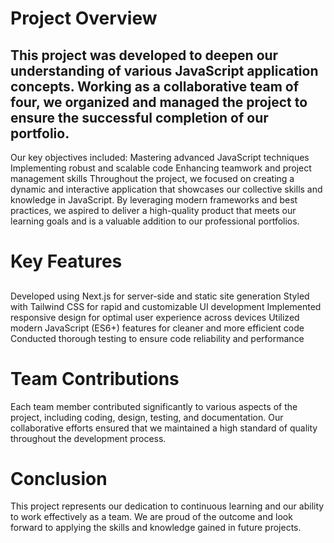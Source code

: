 # Project Overview

## This project was developed to deepen our understanding of various JavaScript application concepts. Working as a collaborative team of four, we organized and managed the project to ensure the successful completion of our portfolio.

Our key objectives included:
Mastering advanced JavaScript techniques
Implementing robust and scalable code
Enhancing teamwork and project management skills
Throughout the project, we focused on creating a dynamic and interactive application that showcases our collective skills and knowledge in JavaScript. By leveraging modern frameworks and best practices, we aspired to deliver a high-quality product that meets our learning goals and is a valuable addition to our professional portfolios.

# Key Features

## 
Developed using Next.js for server-side and static site generation
Styled with Tailwind CSS for rapid and customizable UI development
Implemented responsive design for optimal user experience across devices
Utilized modern JavaScript (ES6+) features for cleaner and more efficient code
Conducted thorough testing to ensure code reliability and performance
# Team Contributions
Each team member contributed significantly to various aspects of the project, including coding, design, testing, and documentation. Our collaborative efforts ensured that we maintained a high standard of quality throughout the development process.

# Conclusion
This project represents our dedication to continuous learning and our ability to work effectively as a team. We are proud of the outcome and look forward to applying the skills and knowledge gained in future projects.
